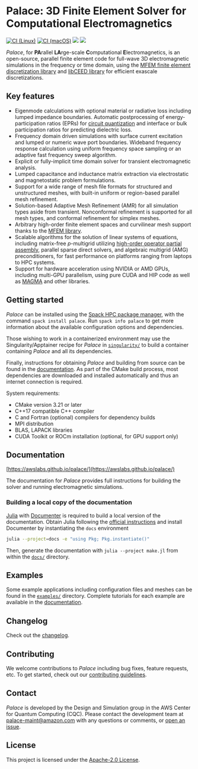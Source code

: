 <!--- Copyright Amazon.com, Inc. or its affiliates. All Rights Reserved. --->
<!--- SPDX-License-Identifier: Apache-2.0 --->
# Palace: 3D Finite Element Solver for Computational Electromagnetics

[![CI (Linux)](https://github.com/awslabs/palace/actions/workflows/build-and-test-linux.yml/badge.svg)](https://github.com/awslabs/palace/actions/workflows/build-and-test-linux.yml)
[![CI (macOS)](https://github.com/awslabs/palace/actions/workflows/build-and-test-macos.yml/badge.svg)](https://github.com/awslabs/palace/actions/workflows/build-and-test-macos.yml)
[![](https://img.shields.io/badge/docs-stable-blue.svg)](https://awslabs.github.io/palace/stable)
[![](https://img.shields.io/badge/docs-dev-blue.svg)](https://awslabs.github.io/palace/dev)

*Palace*, for **PA**rallel **LA**rge-scale **C**omputational **E**lectromagnetics, is an
open-source, parallel finite element code for full-wave 3D electromagnetic simulations in
the frequency or time domain, using the
[MFEM finite element discretization library](http://mfem.org) and
[libCEED library](https://github.com/CEED/libCEED) for efficient exascale discretizations.

## Key features

  - Eigenmode calculations with optional material or radiative loss including lumped
    impedance boundaries. Automatic postprocessing of energy-participation ratios (EPRs) for
    [circuit quantization](https://www.nature.com/articles/s41534-021-00461-8) and
    interface or bulk participation ratios for predicting dielectric loss.
  - Frequency domain driven simulations with surface current excitation and lumped or
    numeric wave port boundaries. Wideband frequency response calculation using uniform
    frequency space sampling or an adaptive fast frequency sweep algorithm.
  - Explicit or fully-implicit time domain solver for transient electromagnetic analysis.
  - Lumped capacitance and inductance matrix extraction via electrostatic and magnetostatic
    problem formulations.
  - Support for a wide range of mesh file formats for structured and unstructured meshes,
    with built-in uniform or region-based parallel mesh refinement.
  - Solution-based Adaptive Mesh Refinement (AMR) for all simulation types aside from
    transient. Nonconformal refinement is supported for all mesh types, and conformal
    refinement for simplex meshes.
  - Arbitrary high-order finite element spaces and curvilinear mesh support thanks to the
    [MFEM library](https://mfem.org/features/).
  - Scalable algorithms for the solution of linear systems of equations, including
    matrix-free $p$-multigrid utilizing
    [high-order operator partial assembly](https://mfem.org/performance/), parallel sparse
    direct solvers, and algebraic multigrid (AMG) preconditioners, for fast performance on
    platforms ranging from laptops to HPC systems.
  - Support for hardware acceleration using NVIDIA or AMD GPUs, including multi-GPU
    parallelism, using pure CUDA and HIP code as well as [MAGMA](https://icl.utk.edu/magma/)
    and other libraries.

## Getting started

*Palace* can be installed using the [Spack HPC package manager](https://spack.io/), with the
command `spack install palace`. Run `spack info palace` to get more information about the
available configuration options and dependencies.

Those wishing to work in a containerized environment may use the Singularity/Apptainer
recipe for *Palace* in [`singularity/`](./singularity) to build a container containing
*Palace* and all its dependencies.

Finally, instructions for obtaining *Palace* and building from source can be found in the
[documentation](https://awslabs.github.io/palace/dev/install/). As part of the CMake build
process, most dependencies are downloaded and installed automatically and thus an internet
connection is required.

System requirements:

  - CMake version 3.21 or later
  - C++17 compatible C++ compiler
  - C and Fortran (optional) compilers for dependency builds
  - MPI distribution
  - BLAS, LAPACK libraries
  - CUDA Toolkit or ROCm installation (optional, for GPU support only)

## Documentation

[https://awslabs.github.io/palace/](https://awslabs.github.io/palace/)

The documentation for *Palace* provides full instructions for building the solver and
running electromagnetic simulations.

### Building a local copy of the documentation

[Julia](https://julialang.org) with
[Documenter](https://documenter.juliadocs.org/) is required to build a local
version of the documentation. Obtain Julia following the [official
instructions](https://julialang.org/install/) and install Documenter by
instantiating the `docs` environment

```sh
julia --project=docs -e "using Pkg; Pkg.instantiate()"
```

Then, generate the documentation with `julia --project make.jl` from within the
[`docs/`](./docs) directory.

## Examples

Some example applications including configuration files and meshes can be found in the
[`examples/`](./examples) directory. Complete tutorials for each example are available in
the [documentation](https://awslabs.github.io/palace/dev/examples/examples/).

## Changelog

Check out the [changelog](./CHANGELOG.md).

## Contributing

We welcome contributions to *Palace* including bug fixes, feature requests, etc. To get
started, check out our [contributing guidelines](CONTRIBUTING.md).

## Contact

*Palace* is developed by the Design and Simulation group in the AWS Center for Quantum
Computing (CQC). Please contact the development team at
[palace-maint@amazon.com](mailto:palace-maint@amazon.com) with any questions or comments, or
[open an issue](https://github.com/awslabs/palace/issues).

## License

This project is licensed under the [Apache-2.0 License](./LICENSE).
